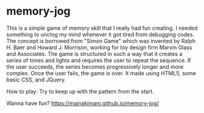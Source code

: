 # memory-jog
This is a simple game of memory skill that I really had fun creating. 
I needed something to unclog my mind whenever it got tired from debugging codes.
The concept is borrowed from "Simon Game" which was invented by Ralph H. Baer and Howard J. Morrison, working for toy design firm Marvin Glass and Associates.
The game is structured in such a way that it creates a series of tones and lights and requires the user to repeat the sequence. If the user succeeds, the series becomes progressively longer and more complex. Once the user fails, the game is over.
It made using HTML5, some basic CSS, and JQuery.

How to play:
Try to keep up with the pattern from the start.

Wanna have fun?  https://mainakimani.github.io/memory-jog/
